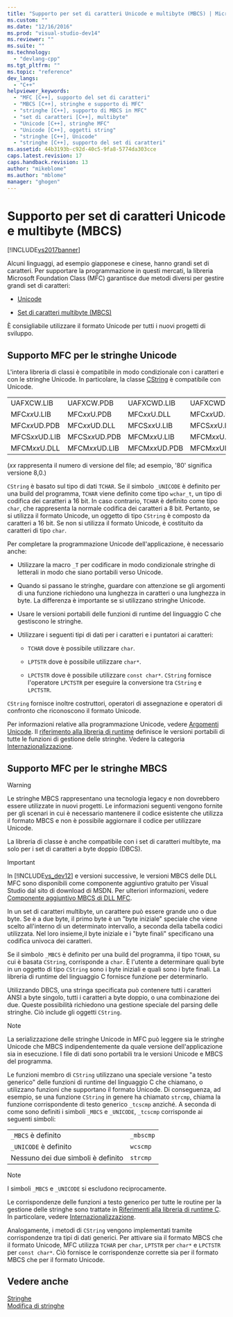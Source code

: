 ```yaml
---
title: "Supporto per set di caratteri Unicode e multibyte (MBCS) | Microsoft Docs"
ms.custom: ""
ms.date: "12/16/2016"
ms.prod: "visual-studio-dev14"
ms.reviewer: ""
ms.suite: ""
ms.technology: 
  - "devlang-cpp"
ms.tgt_pltfrm: ""
ms.topic: "reference"
dev_langs: 
  - "C++"
helpviewer_keywords: 
  - "MFC [C++], supporto del set di caratteri"
  - "MBCS [C++], stringhe e supporto di MFC"
  - "stringhe [C++], supporto di MBCS in MFC"
  - "set di caratteri [C++], multibyte"
  - "Unicode [C++], stringhe MFC"
  - "Unicode [C++], oggetti string"
  - "stringhe [C++], Unicode"
  - "stringhe [C++], supporto del set di caratteri"
ms.assetid: 44b3193b-c92d-40c5-9fa8-5774da303cce
caps.latest.revision: 17
caps.handback.revision: 13
author: "mikeblome"
ms.author: "mblome"
manager: "ghogen"
---
```

# Supporto per set di caratteri Unicode e multibyte (MBCS)
[!INCLUDE[vs2017banner](../assembler/inline/includes/vs2017banner.md)]

Alcuni linguaggi, ad esempio giapponese e cinese, hanno grandi set di caratteri.  Per supportare la programmazione in questi mercati, la libreria Microsoft Foundation Class \(MFC\) garantisce due metodi diversi per gestire grandi set di caratteri:  
  
-   [Unicode](#_core_mfc_support_for_unicode_strings)  
  
-   [Set di caratteri multibyte \(MBCS\)](#_core_mfc_support_for_mbcs_strings)  
  
 È consigliabile utilizzare il formato Unicode per tutti i nuovi progetti di sviluppo.  
  
##  <a name="_core_mfc_support_for_unicode_strings"></a> Supporto MFC per le stringhe Unicode  
 L'intera libreria di classi è compatibile in modo condizionale con i caratteri e con le stringhe Unicode.  In particolare, la classe [CString](../atl-mfc-shared/reference/cstringt-class.md) è compatibile con Unicode.  
  
|||||  
|-|-|-|-|  
|UAFXCW.LIB|UAFXCW.PDB|UAFXCWD.LIB|UAFXCWD.PDB|  
|MFC*xx*U.LIB|MFC*xx*U.PDB|MFC*xx*U.DLL|MFC*xx*UD.LIB|  
|MFC*xx*UD.PDB|MFC*xx*UD.DLL|MFCS*xx*U.LIB|MFCS*xx*U.PDB|  
|MFCS*xx*UD.LIB|MFCS*xx*UD.PDB|MFCM*xx*U.LIB|MFCM*xx*U.PDB|  
|MFCM*xx*U.DLL|MFCM*xx*UD.LIB|MFCM*xx*UD.PDB|MFCM*xx*UD.DLL|  
  
 \(*xx* rappresenta il numero di versione del file; ad esempio, '80' significa versione 8,0.\)  
  
 `CString` è basato sul tipo di dati `TCHAR`.  Se il simbolo `_UNICODE` è definito per una build del programma, `TCHAR` viene definito come tipo `wchar_t`, un tipo di codifica dei caratteri a 16 bit.  In caso contrario, `TCHAR` è definito come tipo `char`, che rappresenta la normale codifica dei caratteri a 8 bit.  Pertanto, se si utilizza il formato Unicode, un oggetto di tipo `CString` è composto da caratteri a 16 bit.  Se non si utilizza il formato Unicode, è costituito da caratteri di tipo `char`.  
  
 Per completare la programmazione Unicode dell'applicazione, è necessario anche:  
  
-   Utilizzare la macro `_T` per codificare in modo condizionale stringhe di letterali in modo che siano portabili verso Unicode.  
  
-   Quando si passano le stringhe, guardare con attenzione se gli argomenti di una funzione richiedono una lunghezza in caratteri o una lunghezza in byte.  La differenza è importante se si utilizzano stringhe Unicode.  
  
-   Usare le versioni portabili delle funzioni di runtime del linguaggio C che gestiscono le stringhe.  
  
-   Utilizzare i seguenti tipi di dati per i caratteri e i puntatori ai caratteri:  
  
    -   `TCHAR` dove è possibile utilizzare `char`.  
  
    -   `LPTSTR` dove è possibile utilizzare `char*`.  
  
    -   `LPCTSTR` dove è possibile utilizzare `const char*`.  `CString` fornisce l'operatore `LPCTSTR` per eseguire la conversione tra `CString` e `LPCTSTR`.  
  
 `CString` fornisce inoltre costruttori, operatori di assegnazione e operatori di confronto che riconoscono il formato Unicode.  
  
 Per informazioni relative alla programmazione Unicode, vedere [Argomenti Unicode](../mfc/unicode-in-mfc.md).  Il [riferimento alla libreria di runtime](../c-runtime-library/c-run-time-library-reference.md) definisce le versioni portabili di tutte le funzioni di gestione delle stringhe.  Vedere la categoria [Internazionalizzazione](../c-runtime-library/internationalization.md).  
  
##  <a name="_core_mfc_support_for_mbcs_strings"></a> Supporto MFC per le stringhe MBCS  
  
> [!WARNING]
>  Le stringhe MBCS rappresentano una tecnologia legacy e non dovrebbero essere utilizzate in nuovi progetti.  Le informazioni seguenti vengono fornite per gli scenari in cui è necessario mantenere il codice esistente che utilizza il formato MBCS e non è possibile aggiornare il codice per utilizzare Unicode.  
  
 La libreria di classe è anche compatibile con i set di caratteri multibyte, ma solo per i set di caratteri a byte doppio \(DBCS\).  
  
> [!IMPORTANT]
>  In [!INCLUDE[vs_dev12](../atl-mfc-shared/includes/vs_dev12_md.md)] e versioni successive, le versioni MBCS delle DLL MFC sono disponibili come componente aggiuntivo gratuito per Visual Studio dal sito di download di MSDN.  Per ulteriori informazioni, vedere [Componente aggiuntivo MBCS di DLL MFC](../mfc/mfc-mbcs-dll-add-on.md).  
  
 In un set di caratteri multibyte, un carattere può essere grande uno o due byte.  Se è a due byte, il primo byte è un "byte iniziale" speciale che viene scelto all'interno di un determinato intervallo, a seconda della tabella codici utilizzata.  Nel loro insieme,il byte iniziale e i "byte finali" specificano una codifica univoca dei caratteri.  
  
 Se il simbolo `_MBCS` è definito per una build del programma, il tipo `TCHAR`, su cui è basata `CString`, corrisponde a `char`.  È l'utente a determinare quali byte in un oggetto di tipo `CString` sono i byte iniziali e quali sono i byte finali.  La libreria di runtime del linguaggio C fornisce funzione per determinarlo.  
  
 Utilizzando DBCS, una stringa specificata può contenere tutti i caratteri ANSI a byte singolo, tutti i caratteri a byte doppio, o una combinazione dei due.  Queste possibilità richiedono una gestione speciale del parsing delle stringhe.  Ciò include gli oggetti `CString`.  
  
> [!NOTE]
>  La serializzazione delle stringhe Unicode in MFC può leggere sia le stringhe Unicode che MBCS indipendentemente da quale versione dell'applicazione sia in esecuzione.  I file di dati sono portabili tra le versioni Unicode e MBCS del programma.  
  
 Le funzioni membro di `CString` utilizzano una speciale versione "a testo generico" delle funzioni di runtime del linguaggio C che chiamano, o utilizzano funzioni che supportano il formato Unicode.  Di conseguenza, ad esempio, se una funzione `CString` in genere ha chiamato `strcmp`, chiama la funzione corrispondente di testo generico `_tcscmp` anziché.  A seconda di come sono definiti i simboli `_MBCS` e `_UNICODE`, `_tcscmp` corrisponde ai seguenti simboli:  
  
|||  
|-|-|  
|`_MBCS` è definito|`_mbscmp`|  
|`_UNICODE` è definito|`wcscmp`|  
|Nessuno dei due simboli è definito|`strcmp`|  
  
> [!NOTE]
>  I simboli `_MBCS` e `_UNICODE` si escludono reciprocamente.  
  
 Le corrispondenze delle funzioni a testo generico per tutte le routine per la gestione delle stringhe sono trattate in [Riferimenti alla libreria di runtime C](../c-runtime-library/c-run-time-library-reference.md).  In particolare, vedere [Internazionalizzazione](../c-runtime-library/internationalization.md).  
  
 Analogamente, i metodi di `CString` vengono implementati tramite corrispondenze tra tipi di dati generici.  Per attivare sia il formato MBCS che il formato Unicode, MFC utilizza `TCHAR` per `char`, `LPTSTR` per `char*` e `LPCTSTR` per `const char*`.  Ciò fornisce le corrispondenze corrette sia per il formato MBCS che per il formato Unicode.  
  
## Vedere anche  
 [Stringhe](../atl-mfc-shared/strings-atl-mfc.md)   
 [Modifica di stringhe](../c-runtime-library/string-manipulation-crt.md)